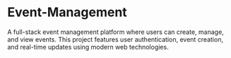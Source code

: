 # Event-Management
A full-stack event management platform where users can create, manage, and view events. This project features user authentication, event creation, and real-time updates using modern web technologies.
